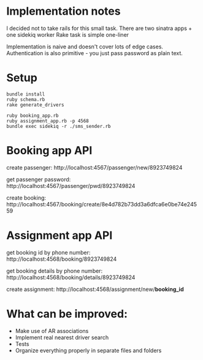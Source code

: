 Implementation notes
====================
I decided not to take rails for this small task.
There are two sinatra apps + one sidekiq worker
Rake task is simple one-liner

Implementation is naive and doesn't cover lots of edge cases. Authentication is also primitive - you just pass password as plain text.


Setup
=====

```
bundle install
ruby schema.rb
rake generate_drivers

ruby booking_app.rb
ruby assignment_app.rb -p 4568
bundle exec sidekiq -r ./sms_sender.rb
```

Booking app API
===============

create passenger:
   http://localhost:4567/passenger/new/8923749824

get passenger password:
  http://localhost:4567/passenger/pwd/8923749824

create booking:
  http://localhost:4567/booking/create/8e4d782b73dd3a6dfca6e0be74e24559



Assignment app API
==================

get booking id by phone number:
  http://localhost:4568/booking/8923749824

get booking details by phone number:
  http://localhost:4568/booking/details/8923749824

create assignment:
  http://localhost:4568/assignment/new/__booking_id__


What can be improved:
=====================

* Make use of AR associations
* Implement real nearest driver search
* Tests
* Organize everything properly in separate files and folders
